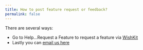 ```yaml
---
title: How to post feature request or feedback?
permalink: false
---
```


There are several ways:

* Go to Help...Request a Feature to request a feature via [WishKit](https://www.wishkit.io)
* Lastly you can [email us here](mailto:bushel@brightdigit.com)

